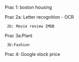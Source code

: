 Prac 1: boston housing


Prac 2a: Letter recognition - OCR

     2b: Movie review IMDB

     
Prac 3a:Plant

     3b:Fashion


     
Prac 4: Google stock price
